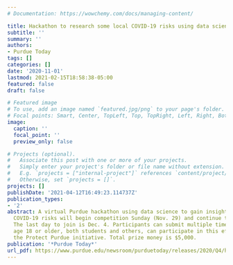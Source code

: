 ```yaml
---
# Documentation: https://wowchemy.com/docs/managing-content/

title: Hackathon to research some local COVID-19 risks using data science
subtitle: ''
summary: ''
authors:
- Purdue Today
tags: []
categories: []
date: '2020-11-01'
lastmod: 2021-02-15T18:58:38-05:00
featured: false
draft: false

# Featured image
# To use, add an image named `featured.jpg/png` to your page's folder.
# Focal points: Smart, Center, TopLeft, Top, TopRight, Left, Right, BottomLeft, Bottom, BottomRight.
image:
  caption: ''
  focal_point: ''
  preview_only: false

# Projects (optional).
#   Associate this post with one or more of your projects.
#   Simply enter your project's folder or file name without extension.
#   E.g. `projects = ["internal-project"]` references `content/project/deep-learning/index.md`.
#   Otherwise, set `projects = []`.
projects: []
publishDate: '2021-04-12T16:49:23.114737Z'
publication_types:
- '2'
abstract: A virtual Purdue hackathon using data science to gain insight into local
  COVID-19 risks will begin competition Sunday (Nov. 29) and continue through mid-December.
  The last day to join is Dec. 4. Participants can submit multiple times. Individuals
  age 18 or older, both students and others, can participate in this effort to strengthen
  the Protect Purdue initiative. Total prize money is $5,000.
publication: '*Purdue Today*'
url_pdf: https://www.purdue.edu/newsroom/purduetoday/releases/2020/Q4/hackathon-to-research-some-local-covid-19-risks-using-data-science.html
---
```

